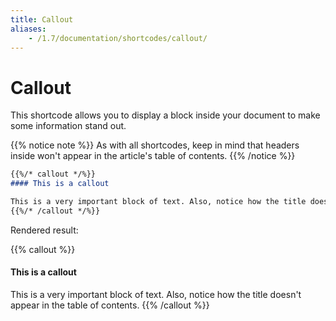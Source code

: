```yaml
---
title: Callout
aliases:
    - /1.7/documentation/shortcodes/callout/
---
```


# Callout

This shortcode allows you to display a block inside your document to make some information stand out.

{{% notice note %}}
As with all shortcodes, keep in mind that headers inside won't appear in the article's table of contents.
{{% /notice %}}

```markdown
{{%/* callout */%}}
#### This is a callout

This is a very important block of text. Also, notice how the title doesn't appear in the table of contents.
{{%/* /callout */%}} 
```

Rendered result:

{{% callout %}}
#### This is a callout

This is a very important block of text. Also, notice how the title doesn't appear in the table of contents.
{{% /callout %}} 
